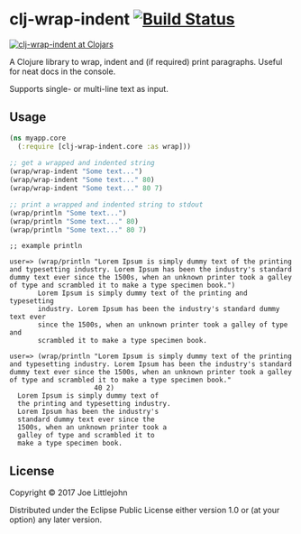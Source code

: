 # clj-wrap-indent [![Build Status](https://travis-ci.org/joelittlejohn/clj-wrap-indent.png)](https://travis-ci.org/joelittlejohn/clj-wrap-indent)

[![clj-wrap-indent at Clojars](https://clojars.org/clj-wrap-indent/latest-version.svg)](https://clojars.org/clj-wrap-indent)

A Clojure library to wrap, indent and (if required) print paragraphs. Useful for neat docs in the console.

Supports single- or multi-line text as input.

## Usage

```clj
(ns myapp.core
  (:require [clj-wrap-indent.core :as wrap]))
    
;; get a wrapped and indented string
(wrap/wrap-indent "Some text...")
(wrap/wrap-indent "Some text..." 80)
(wrap/wrap-indent "Some text..." 80 7)

;; print a wrapped and indented string to stdout
(wrap/println "Some text...")
(wrap/println "Some text..." 80)
(wrap/println "Some text..." 80 7)
```
```
;; example println

user=> (wrap/println "Lorem Ipsum is simply dummy text of the printing and typesetting industry. Lorem Ipsum has been the industry's standard dummy text ever since the 1500s, when an unknown printer took a galley of type and scrambled it to make a type specimen book.")
       Lorem Ipsum is simply dummy text of the printing and typesetting
       industry. Lorem Ipsum has been the industry's standard dummy text ever
       since the 1500s, when an unknown printer took a galley of type and
       scrambled it to make a type specimen book.

user=> (wrap/println "Lorem Ipsum is simply dummy text of the printing and typesetting industry. Lorem Ipsum has been the industry's standard dummy text ever since the 1500s, when an unknown printer took a galley of type and scrambled it to make a type specimen book." 
                     40 2)
  Lorem Ipsum is simply dummy text of
  the printing and typesetting industry.
  Lorem Ipsum has been the industry's
  standard dummy text ever since the
  1500s, when an unknown printer took a
  galley of type and scrambled it to
  make a type specimen book.
```

## License

Copyright © 2017 Joe Littlejohn

Distributed under the Eclipse Public License either version 1.0 or (at your option) any later version.
